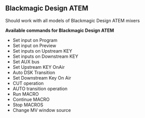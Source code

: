 ## Blackmagic Design ATEM
Should work with all models of Blackmagic Design ATEM mixers

**Available commands for Blackmagic Design ATEM**

* Set input on Program
* Set input on Preview
* Set inputs on Upstream KEY
* Set inputs on Downstream KEY
* Set AUX bus
* Set Upstream KEY OnAir
* Auto DSK Transition
* Set Downstream Key On Air
* CUT operation
* AUTO transition operation
* Run MACRO
* Continue MACRO
* Stop MACROS
* Change MV window source
